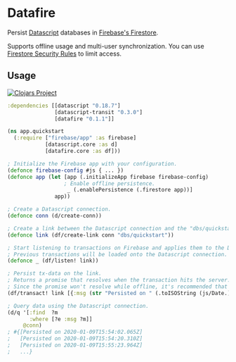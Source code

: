 # Datafire

Persist [Datascript](https://github.com/tonsky/datascript) databases in [Firebase's Firestore](https://firebase.google.com/docs/firestore).

Supports offline usage and multi-user synchronization. 
You can use [Firestore Security Rules](https://firebase.google.com/docs/firestore/security/get-started) to limit access.

## Usage
[![Clojars Project](https://img.shields.io/clojars/v/datafire.svg)](https://clojars.org/datafire)

```Clojure
:dependencies [[datascript "0.18.7"]
               [datascript-transit "0.3.0"]
               [datafire "0.1.1"]]
```

```Clojure
(ns app.quickstart
  (:require ["firebase/app" :as firebase]
            [datascript.core :as d]
            [datafire.core :as df]))

; Initialize the Firebase app with your configuration.
(defonce firebase-config #js { ... })
(defonce app (let [app (.initializeApp firebase firebase-config)
                  ; Enable offline persistence.
                   _ (.enablePersistence (.firestore app))]
               app))

; Create a Datascript connection.
(defonce conn (d/create-conn))

; Create a link between the Datascript connection and the "dbs/quickstart" Firestore document path.
(defonce link (df/create-link conn "dbs/quickstart"))

; Start listening to transactions on Firebase and applies them to the Datascript connection.
; Previous transactions will be loaded onto the Datascript connection.
(defonce _ (df/listen! link))

; Persist tx-data on the link.
; Returns a promise that resolves when the transaction hits the server.
; Since the promise won't resolve while offline, it's recommended that you never wait for it.
(df/transact! link [{:msg (str "Persisted on " (.toISOString (js/Date.)))}])

; Query data using the Datascript connection.
(d/q '[:find  ?m
       :where [?e :msg ?m]]
     @conn)
; #{[Persisted on 2020-01-09T15:54:02.065Z] 
;   [Persisted on 2020-01-09T15:54:20.310Z] 
;   [Persisted on 2020-01-09T15:55:23.964Z] 
;   ...}
```